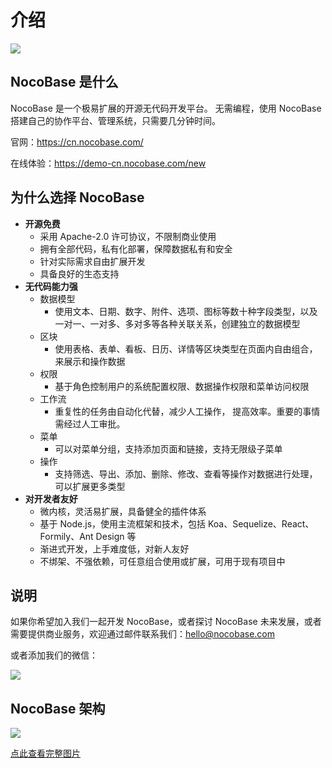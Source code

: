# 介绍

![](https://www.nocobase.com/images/demo/11.png)  

NocoBase 是什么
----------
NocoBase 是一个极易扩展的开源无代码开发平台。
无需编程，使用 NocoBase 搭建自己的协作平台、管理系统，只需要几分钟时间。 

官网：https://cn.nocobase.com/

在线体验：https://demo-cn.nocobase.com/new

为什么选择 NocoBase
----------
- **开源免费**
   - 采用 Apache-2.0 许可协议，不限制商业使用
   - 拥有全部代码，私有化部署，保障数据私有和安全
   - 针对实际需求自由扩展开发
   - 具备良好的生态支持
- **无代码能力强**
	- 数据模型
		- 使用文本、日期、数字、附件、选项、图标等数十种字段类型，以及一对一、一对多、多对多等各种关联关系，创建独立的数据模型
	- 区块
		- 使用表格、表单、看板、日历、详情等区块类型在页面内自由组合，来展示和操作数据
	- 权限
		- 基于角色控制用户的系统配置权限、数据操作权限和菜单访问权限
	- 工作流
		- 重复性的任务由自动化代替，减少人工操作， 提高效率。重要的事情需经过人工审批。
	- 菜单
		- 可以对菜单分组，支持添加页面和链接，支持无限级子菜单
	- 操作
		- 支持筛选、导出、添加、删除、修改、查看等操作对数据进行处理，可以扩展更多类型
- **对开发者友好**
   - 微内核，灵活易扩展，具备健全的插件体系
   - 基于 Node.js，使用主流框架和技术，包括 Koa、Sequelize、React、Formily、Ant Design 等
   - 渐进式开发，上手难度低，对新人友好
   - 不绑架、不强依赖，可任意组合使用或扩展，可用于现有项目中

说明
----------

如果你希望加入我们一起开发 NocoBase，或者探讨 NocoBase 未来发展，或者需要提供商业服务，欢迎通过邮件联系我们：hello@nocobase.com  

或者添加我们的微信：  

![](https://www.nocobase.com/images/wechat.png)  


NocoBase 架构
----------
![](https://www.nocobase.com/images/NocoBaseMindMapLite.png)

[点此查看完整图片](https://www.nocobase.com/images/NocoBaseMindMap.png)
